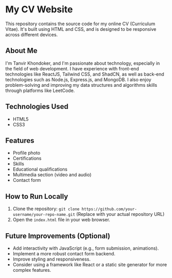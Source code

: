 # My CV Website

This repository contains the source code for my online CV (Curriculum Vitae).  It's built using HTML and CSS, and is designed to be responsive across different devices.

## About Me

I'm Tanvir Khondoker, and I'm passionate about technology, especially in the field of web development. I have experience with front-end technologies like ReactJS, Tailwind CSS, and ShadCN, as well as back-end technologies such as Node.js, Express.js, and MongoDB. I also enjoy problem-solving and improving my data structures and algorithms skills through platforms like LeetCode.

## Technologies Used

*   HTML5
*   CSS3


## Features

*   Profile photo
*   Certifications
*   Skills
*   Educational qualifications
*   Multimedia section (video and audio)
*   Contact form

## How to Run Locally

1.  Clone the repository: `git clone https://github.com/your-username/your-repo-name.git` (Replace with your actual repository URL)
2.  Open the `index.html` file in your web browser.

## Future Improvements (Optional)

*   Add interactivity with JavaScript (e.g., form submission, animations).
*   Implement a more robust contact form backend.
*   Improve styling and responsiveness.
*   Consider using a framework like React or a static site generator for more complex features.

